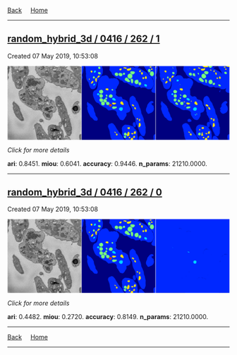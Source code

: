 
[Back](..)&nbsp;&nbsp;&nbsp;&nbsp;&nbsp;[Home](https://leapmanlab.github.io/snapshots)

---

<div class="summary"><a href="1"><h2>random_hybrid_3d / 0416 / 262 / 1</h2></a><p>Created 07 May 2019, 10:53:08
</p><a href="1"><img src="1/media/summary.png" align="center"></a><p>
<i>Click for more details</i>
</p></div>

**ari**: 0.8451. **miou**: 0.6041. **accuracy**: 0.9446. **n_params**: 21210.0000. 

---

<div class="summary"><a href="0"><h2>random_hybrid_3d / 0416 / 262 / 0</h2></a><p>Created 07 May 2019, 10:53:08
</p><a href="0"><img src="0/media/summary.png" align="center"></a><p>
<i>Click for more details</i>
</p></div>

**ari**: 0.4482. **miou**: 0.2720. **accuracy**: 0.8149. **n_params**: 21210.0000. 

---

[Back](..)&nbsp;&nbsp;&nbsp;&nbsp;&nbsp;[Home](https://leapmanlab.github.io/snapshots)

---